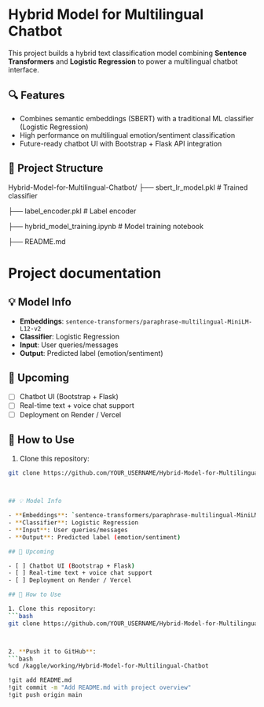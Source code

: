 # Hybrid Model for Multilingual Chatbot

This project builds a hybrid text classification model combining **Sentence Transformers** and **Logistic Regression** to power a multilingual chatbot interface.

## 🔍 Features

- Combines semantic embeddings (SBERT) with a traditional ML classifier (Logistic Regression)
- High performance on multilingual emotion/sentiment classification
- Future-ready chatbot UI with Bootstrap + Flask API integration

## 📁 Project Structure

Hybrid-Model-for-Multilingual-Chatbot/ 
├── sbert_lr_model.pkl # Trained classifier 

├── label_encoder.pkl # Label encoder 

├── hybrid_model_training.ipynb # Model training notebook 

├── README.md 

# Project documentation


## 💡 Model Info

- **Embeddings**: `sentence-transformers/paraphrase-multilingual-MiniLM-L12-v2`
- **Classifier**: Logistic Regression
- **Input**: User queries/messages
- **Output**: Predicted label (emotion/sentiment)

## 🚀 Upcoming

- [ ] Chatbot UI (Bootstrap + Flask)
- [ ] Real-time text + voice chat support
- [ ] Deployment on Render / Vercel

## 📌 How to Use

1. Clone this repository:
```bash
git clone https://github.com/YOUR_USERNAME/Hybrid-Model-for-Multilingual-Chatbot.git



## 💡 Model Info

- **Embeddings**: `sentence-transformers/paraphrase-multilingual-MiniLM-L12-v2`
- **Classifier**: Logistic Regression
- **Input**: User queries/messages
- **Output**: Predicted label (emotion/sentiment)

## 🚀 Upcoming

- [ ] Chatbot UI (Bootstrap + Flask)
- [ ] Real-time text + voice chat support
- [ ] Deployment on Render / Vercel

## 📌 How to Use

1. Clone this repository:
```bash
git clone https://github.com/YOUR_USERNAME/Hybrid-Model-for-Multilingual-Chatbot.git



2. **Push it to GitHub**:
```bash
%cd /kaggle/working/Hybrid-Model-for-Multilingual-Chatbot

!git add README.md
!git commit -m "Add README.md with project overview"
!git push origin main
